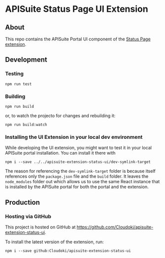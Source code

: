 # APISuite Status Page UI Extension

## About

This repo contains the APISuite Portal UI component of the [Status Page extension](https://github.com/Cloudoki/apisuite-extension-status).

## Development

### Testing

```
npm run test
```

### Building

```
npm run build
```

or, to watch the projecto for changes and rebuilding it:

```
npm run build:watch
```

### Installing the UI Extension in your local dev environment

While developing the UI extension, you might want to test it in your local APISuite portal installation. You can install it there with

```
npm i --save ../../apisuite-extension-status-ui/dev-symlink-target
```

The reason for referencing the `dev-symlink-target` folder is because itself references only the `package.json` file and the `build` folder. It leaves the `node_modules` folder out which allows us to use the same React instance that is installed by the APISuite portal for both the portal and the extension.


## Production

### Hosting via GitHub

This project is hosted on GitHub at https://github.com/Cloudoki/apisuite-extension-status-ui.

To install the latest version of the extension, run:

```
npm i --save github:Cloudoki/apisuite-extension-status-ui
```

